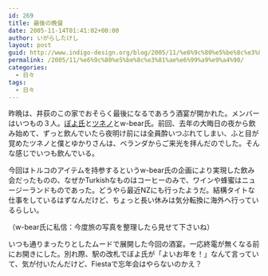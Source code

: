```yaml
---
id: 269
title: 最後の晩餐
date: 2005-11-14T01:41:02+00:00
author: いがらしたけし
layout: post
guid: http://www.indigo-design.org/blog/2005/11/%e6%9c%80%e5%be%8c%e3%81%ae%e6%99%a9%e9%a4%90/
permalink: /2005/11/%e6%9c%80%e5%be%8c%e3%81%ae%e6%99%a9%e9%a4%90/
categories:
  - 日々
tags:
  - 日々
---
```

昨晩は、井荻のこの家でおそらく最後になるであろう酒宴が開かれた。メンバーはいつもの３人。<a href="http://volvox.seesaa.net/" target="_blank">ぼよ氏</a>と<a href="http://d.hatena.ne.jp/toled/" target="_blank">ツネノ</a>とw-bear氏。前回、去年の大晦日の夜から飲み始めて、ずっと飲んでいたら夜明け前には全員酔いつぶれてしまい、ふと目が覚めたツネノと僕とゆかりさんは、ベランダからご来光を拝んだのでした。そんな感じでいつも飲んでいる。
  
今回はトルコのアイテムを持参するというw-bear氏の企画により実現した飲み会だったものの、なぜかTurkishなものはコーヒーのみで、ワインや蜂蜜はニュージーランドものであった。どうやら最近NZにも行ったようだ。結構タイトな仕事をしているはずなんだけど、ちょっと長い休みは気分転換に海外へ行っているらしい。
  
（w-bear氏に私信：今度旅の写真を整理したら見せて下さいね）
  
いつも通りまったりとしたムードで展開した今回の酒宴。一応終電が無くなる前にお開きにした。別れ際、駅の改札でぼよ氏が「よいお年を！」なんて言っていて、気が付いたんだけど、Fiestaで忘年会はやらないのかえ？
